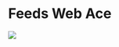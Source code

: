 # Feeds Web Ace

[![](https://github.com/r7kamura/feeds_web_ace/workflows/publish/badge.svg)](https://github.com/r7kamura/feeds_web_ace/actions?query=workflow%3Apublish)
